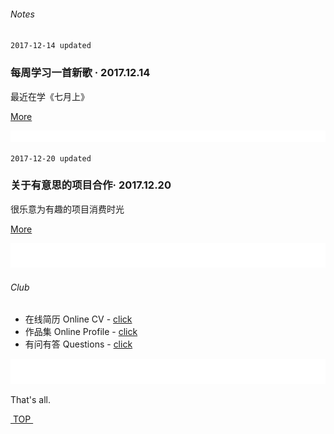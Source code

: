 ###### Notes

 `2017-12-14 updated`

### 每周学习一首新歌 · 2017.12.14
最近在学《七月上》

[More][1]  

![bg][image-2]

`2017-12-20 updated`
### 关于有意思的项目合作· 2017.12.20
很乐意为有趣的项目消费时光

[More][2]  



![bg][image-3]


###### Club
- 在线简历 Online CV - [click][4]
- 作品集 Online Profile - [click][5]
- 有问有答 Questions - [click][6]


![bg][image-5]



That's all.



[ TOP ][7]




[1]:	music
[2]:	about
[3]:	https://www.behance.net/cherrycaow6e69 "behance"
[4]:	https://dosthcool.github.io/cho-moon.html
[5]:	https://dosthcool.github.io
[6]:	https://dosthcool.github.io/questions.html
[7]:	#top

[image-1]:	assets/pic/empty.png
[image-2]:	assets/pic/empty1.png
[image-3]:	assets/pic/empty.png
[image-4]:	assets/pic/empty.png
[image-5]:	assets/pic/empty.png